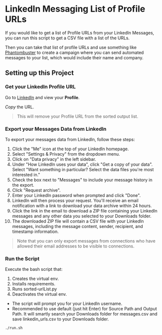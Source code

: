 # LinkedIn Messaging List of Profile URLs

If you would like to get a list of Profile URLs from your LinkedIn Messages, you can run this script to get a CSV file with a list of the URLs.

Then you can take that list of profile URLs and use something like [Phantombuster](https://phantombuster.com) to create a campaign where you can send automated messages to your list, which would include their name and company.

## Setting up this Project

### Get your LinkedIn Profile URL

Go to [LinkedIn](https://www.linkedin.com) and view your **Profile**.

_Copy_ the URL.

> This will remove your Profile URL from the sorted output list.

### Export your Messages Data from LinkedIn

To export your messages data from LinkedIn, follow these steps:

1. Click the "Me" icon at the top of your LinkedIn homepage.
2. Select "Settings & Privacy" from the dropdown menu.
3. Click on "Data privacy" in the left sidebar.
4. Under "How LinkedIn uses your data", click "Get a copy of your data".
   Select "Want something in particular? Select the data files you're most interested in."
5. Check the box next to "Messages" to include your message history in the export.
6. Click "Request archive".
7. Enter your LinkedIn password when prompted and click "Done".
8. LinkedIn will then process your request. You'll receive an email notification with a link to download your data archive within 24 hours.
9. Click the link in the email to download a ZIP file containing your LinkedIn messages and any other data you selected to your Downloads folder.
10. The downloaded ZIP file will contain a CSV file with your LinkedIn messages, including the message content, sender, recipient, and timestamp information.

> Note that you can only export messages from connections who have allowed their email addresses to be visible to connections.

### Run the Script

Execute the bash script that:

1. Creates the virtual env.
2. Installs requirements.
3. Runs sorted-urlList.py
4. Deactivates the virtual env.

- The script will prompt you for your LinkedIn username.
- Recommended to use default (just hit Enter) for Source Path and Output Path. It will smartly search your Downloads folder for messages.csv and save linkedin_urls.csv to your Downloads folder.

```bash
./run.sh
```
